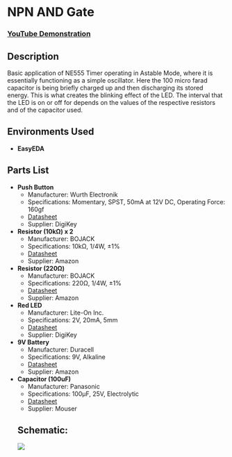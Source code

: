 <h1>NPN AND Gate</h1>

 ### [YouTube Demonstration](https://youtube.com/shorts/PX4QuS0FPDo?feature=share)

<h2>Description</h2>
Basic application of NE555 Timer operating in Astable Mode, where it is essentially functioning as a simple oscillator. Here the 100 micro farad capacitor is being briefly charged up and then discharging its stored energy. This is what creates the blinking effect of the LED. The interval that the LED is on or off for depends on the values of the respective resistors and of the capacitor used.
<br />


<h2>Environments Used </h2>

- <b>EasyEDA</b>

<h2>Parts List</h2>

<ul>
  <li><strong>Push Button</strong>
    <ul>
      <li>Manufacturer: Wurth Electronik</li>
      <li>Specifications: Momentary, SPST, 50mA at 12V DC, Operating Force: 160gf</li>
      <li><a href="https://www.digikey.com/en/products/detail/w%C3%BCrth-elektronik/430182043816/5209017" target="_blank">Datasheet</a></li>
      <li>Supplier: DigiKey</li>
    </ul>
  </li>
  <li><strong>Resistor (10kΩ) x 2</strong>
    <ul>
      <li>Manufacturer: BOJACK</li>
      <li>Specifications: 10kΩ, 1/4W, ±1%</li>
      <li><a href="https://www.amazon.com/BOJACK-Values-Resistor-Resistors-Assortment/dp/B08FD1XVL6/ref" target="_blank">Datasheet</a></li>
      <li>Supplier: Amazon</li>
    </ul>
  </li>
  <li><strong>Resistor (220Ω)</strong>
    <ul>
      <li>Manufacturer: BOJACK</li>
      <li>Specifications: 220Ω, 1/4W, ±1%</li>
      <li><a href="https://www.amazon.com/BOJACK-Values-Resistor-Resistors-Assortment/dp/B08FD1XVL6/ref" target="_blank">Datasheet</a></li>
      <li>Supplier: Amazon</li>
    </ul>
  </li>
  <li><strong>Red LED</strong>
    <ul>
      <li>Manufacturer: Lite-On Inc.</li>
      <li>Specifications: 2V, 20mA, 5mm</li>
      <li><a href="https://www.digikey.com/en/products/detail/liteon/LTST-C281KRKT/3198723" target="_blank">Datasheet</a></li>
      <li>Supplier: DigiKey</li>
    </ul>
  </li>
  <li><strong>9V Battery</strong>
    <ul>
      <li>Manufacturer: Duracell</li>
      <li>Specifications: 9V, Alkaline</li>
      <li><a href="https://www.amazon.com/Duracell-Coppertop-Long-lasting-All-Purpose-Household/dp/B00000JHQG/ref" target="_blank">Datasheet</a></li>
      <li>Supplier: Amazon</li>
    </ul>
  </li>
  <li><strong>Capacitor (100uF)</strong>
    <ul>
      <li>Manufacturer: Panasonic</li>
      <li>Specifications: 100µF, 25V, Electrolytic</li>
      <li><a href="https://www.mouser.com/ProductDetail/Panasonic/EEU-FR1H101
?qs=Uw8ySfEHS7JeSlRKlPo%252BAA%3D%3D">Datasheet</a></li>
      <li>Supplier: Mouser</li>
    </ul>
  </li>

<h2>Schematic:</h2>

<img src="https://github.com/user-attachments/assets/71e1dd86-aa86-4703-84c3-30bc97f47536"/>
<br />
<br />
